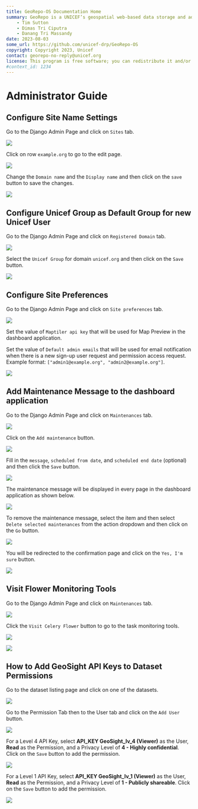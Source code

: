 ```yaml
---
title: GeoRepo-OS Documentation Home 
summary: GeoRepo is a UNICEF’s geospatial web-based data storage and administrative boundary harmonization platform.
    - Tim Sutton
    - Dimas Tri Ciputra
    - Danang Tri Massandy
date: 2023-08-03
some_url: https://github.com/unicef-drp/GeoRepo-OS
copyright: Copyright 2023, Unicef
contact: georepo-no-reply@unicef.org
license: This program is free software; you can redistribute it and/or modify it under the terms of the GNU Affero General Public License as published by the Free Software Foundation; either version 3 of the License, or (at your option) any later version.
#context_id: 1234
---
```

# Administrator Guide
<!-- Narrative Instructions on how admin users will use the product/platform -->
<!-- Replace all of the titles with relevant titles -->

## Configure Site Name Settings

Go to the Django Admin Page and click on `Sites` tab.

![](./img/admin-sites-tab.png)

Click on row `example.org` to go to the edit page. 

![](./img/admin-sites-edit.png)

Change the `Domain name` and the `Display name` and then click on the `save` button to save the changes.

![](./img/admin-sites-form.png)


## Configure Unicef Group as Default Group for new Unicef User

Go to the Django Admin Page and click on `Registered Domain` tab.

![](./img/admin-registered-domain-tab.png)

Select the `Unicef Group` for domain `unicef.org` and then click on the `Save` button.

![](./img/admin-registered-domain-edit.png)

## Configure Site Preferences

Go to the Django Admin Page and click on `Site preferences` tab.

![](./img/admin-site-preferences-tab.png)

Set the value of `Maptiler api key` that will be used for Map Preview in the dashboard application.

Set the value of `Default admin emails` that will be used for email notification when there is a new sign-up user request and permission access request. Example format: `["admin1@example.org", "admin2@example.org"]`.

![](./img/admin-site-preferences-edit.png)

## Add Maintenance Message to the dashboard application

Go to the Django Admin Page and click on `Maintenances` tab.

![](./img/admin-maintenances-tab.png)

Click on the `Add maintenance` button.

![](./img/admin-maintenance-add.png)

Fill in the `message`, `scheduled from date`, and `scheduled end date` (optional) and then click the `Save` button.

![](./img/admin-maintenance-form.png)

The maintenance message will be displayed in every page in the dashboard application as shown below.

![](./img/admin-maintenance-preview.png)

To remove the maintenance message, select the item and then select `Delete selected maintenances` from the action dropdown and then click on the `Go` button.

![](./img/admin-maintenance-delete.png)

You will be redirected to the confirmation page and click on the `Yes, I'm sure` button.

![](./img/admin-maintenance-delete-confirm.png)

## Visit Flower Monitoring Tools

Go to the Django Admin Page and click on `Maintenances` tab.

![](./img/admin-maintenances-tab.png)

Click the `Visit Celery Flower` button to go to the task monitoring tools.

![](./img/admin-maintenances-flower.png)

![](./img/flower.png)

## How to Add GeoSight API Keys to Dataset Permissions 

Go to the dataset listing page and click on one of the datasets.

![](./img/gs-api-key-1.png)

Go to the Permission Tab then to the User tab and click on the `Add User` button.

![](./img/gs-api-key-2.png)

For a Level 4 API Key, select **API_KEY GeoSight_lv_4 (Viewer)** as the User, **Read** as the Permission, and a Privacy Level of **4 - Highly confidential**. Click on the `Save` button to add the permission.

![](./img/gs-api-key-3.png)

For a Level 1 API Key, select **API_KEY GeoSight_lv_1 (Viewer)** as the User, **Read** as the Permission, and a Privacy Level of **1 - Publicly shareable**. Click on the `Save` button to add the permission.

![](./img/gs-api-key-4.png)

